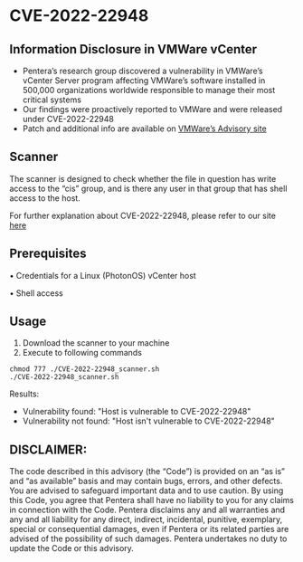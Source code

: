 
# CVE-2022-22948
## Information Disclosure in VMWare vCenter

-   Pentera’s research group discovered a vulnerability in VMWare’s vCenter Server program affecting VMWare’s software installed in 500,000 organizations worldwide responsible to manage their most critical systems
-   Our findings were proactively reported to VMWare and were released under CVE-2022-22948
-   Patch and additional info are available on [VMWare’s Advisory site](https://www.vmware.com/security/advisories/VMSA-2022-0009.html)

## Scanner

The scanner is designed to check whether the file in question has write access to the “cis” group, and is there any user in that group that has shell access to the host. 

For further explanation about CVE-2022-22948, please refer to our site [here](https://www.pentera.io/blog)

## Prerequisites
•	Credentials for a Linux (PhotonOS) vCenter host

•	Shell access 

## Usage

1. Download the scanner to your machine
2. Execute to following commands
```
chmod 777 ./CVE-2022-22948_scanner.sh
./CVE-2022-22948_scanner.sh
```

Results:
* Vulnerability found: "Host is vulnerable to CVE-2022-22948"
* Vulnerability not found: "Host isn't vulnerable to CVE-2022-22948"

## DISCLAIMER: 
The code described in this advisory (the “Code”) is provided on an “as is” and “as available” basis and may contain bugs, errors, and other defects. You are advised to safeguard important data and to use caution. By using this Code, you agree that Pentera shall have no liability to you for any claims in connection with the Code. Pentera disclaims any and all warranties and any and all liability for any direct, indirect, incidental, punitive, exemplary, special or consequential damages, even if Pentera or its related parties are advised of the possibility of such damages. Pentera undertakes no duty to update the Code or this advisory.


